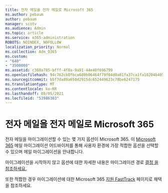 ```yaml
---
title: 전자 메일을 전자 메일로 Microsoft 365
ms.author: pebaum
author: pebaum
manager: scotv
ms.audience: Admin
ms.topic: article
ms.service: o365-administration
ROBOTS: NOINDEX, NOFOLLOW
localization_priority: Normal
ms.collection: Adm_O365
ms.custom:
- "640"
- "3500008"
ms.assetid: c360a785-bfff-4f8a-9a91-44e40f696799
ms.openlocfilehash: 94c762cb8fbca608b06464f79f04d0a81fa37ca1fa10204b405a18bd79f4bade
ms.sourcegitcommit: b5f7da89a650d2915dc652449623c78be6247175
ms.translationtype: MT
ms.contentlocale: ko-KR
ms.lasthandoff: 08/05/2021
ms.locfileid: "53986303"
---
```

# <a name="move-email-to-microsoft-365"></a>전자 메일을 전자 메일로 Microsoft 365

전자 메일을 마이그레이션할 수 있는 몇 가지 옵션이 Microsoft 365. 이 [Microsoft 365](https://aka.ms/alchemyinsight-mailmigrationadvisor) 메일 마이그레이션 어드바이저를 통해 사용자 환경에 가장 적합한 옵션을 선택할 수 있으며 메일 마이그레이션을 안내합니다.
  
마이그레이션을 시작하지 않고 옵션에 대한 자세한 내용은 마이그레이션 경로 [결정 을 참조하세요.](https://docs.microsoft.com/Exchange/mailbox-migration/decide-on-a-migration-path)

또한 적합한 경우 마이그레이션에 대한 Microsoft 365 [지원 FastTrack](https://www.microsoft.com/fasttrack/microsoft-365/office-365) 페이지로 채택을 참조하세요.
  